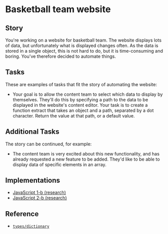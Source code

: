# Basketball team website

## Story

You're working on a website for basketball team. The website displays lots of data, but unfortunately what is displayed changes often. As the data is stored in a single object, this is not hard to do, but it is time-consuming and boring. You've therefore decided to automate things.

## Tasks

These are examples of tasks that fit the story of automating the website:

- Your goal is to allow the content team to select which data to display by themselves. They'll do this by specifying a path to the data to be displayed in the website's content editor. Your task is to create a function extract that takes an object and a path, separated by a dot character. Return the value at that path, or a default value.

## Additional Tasks

The story can be continued, for example:

- The content team is very excited about this new functionality, and has already requested a new feature to be added. They'd like to be able to display data of specific elements in an array.

## Implementations

- [JavaScript 1-b (research)][implementation-javascript-research-1-b]
- [JavaScript 2-b (research)][implementation-javascript-research-2-b]

## Reference

- [`types/dictionary`][types-dictionary]

[types-dictionary]: https://github.com/exercism/v3/blob/main/reference/types/dictionary.md
[implementation-javascript-research-1-b]: https://github.com/exercism/research_experiment_1/tree/master/exercises/javascript-1-b/README.md
[implementation-javascript-research-2-b]: https://github.com/exercism/research_experiment_1/tree/master/exercises/javascript-2-b/README.md
